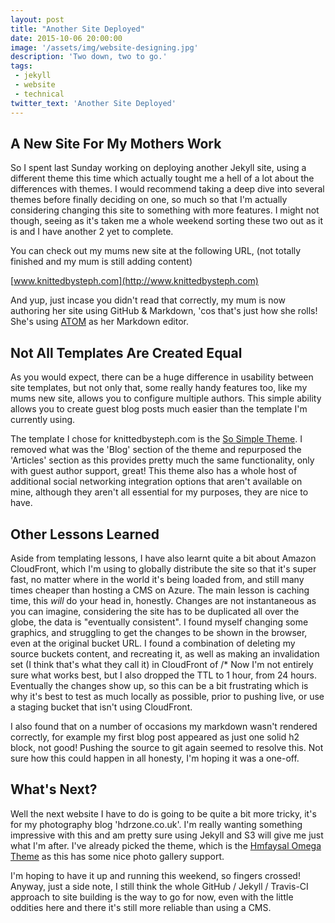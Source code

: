 ```yaml
---
layout: post
title: "Another Site Deployed"
date: 2015-10-06 20:00:00
image: '/assets/img/website-designing.jpg'
description: 'Two down, two to go.'
tags:
 - jekyll
 - website
 - technical
twitter_text: 'Another Site Deployed'
---
```


## A New Site For My Mothers Work

So I spent last Sunday working on deploying another Jekyll site, using a different theme this time which actually tought me a hell of a lot about the differences with themes.  I would recommend taking a deep dive into several themes before finally deciding on one, so much so that I'm actually considering changing this site to something with more features.  I might not though, seeing as it's taken me a whole weekend sorting these two out as it is and I have another 2 yet to complete.

You can check out my mums new site at the following URL, (not totally finished and my mum is still adding content)

[www.knittedbysteph.com](http://www.knittedbysteph.com)

And yup, just incase you didn't read that correctly, my mum is now authoring her site using GitHub & Markdown, 'cos that's just how she rolls! She's using [ATOM](http://atom.io) as her Markdown editor.

## Not All Templates Are Created Equal

As you would expect, there can be a huge difference in usability between site templates, but not only that, some really handy features too, like my mums new site, allows you to configure multiple authors.  This simple ability allows you to create guest blog posts much easier than the template I'm currently using.

The template I chose for knittedbysteph.com is the [So Simple Theme](https://github.com/mmistakes/so-simple-theme/).  I removed what was the 'Blog' section of the theme and repurposed the 'Articles' section as this provides pretty much the same functionality, only with guest author support, great!  This theme also has a whole host of additional social networking integration options that aren't available on mine, although they aren't all essential for my purposes, they are nice to have.

## Other Lessons Learned

Aside from templating lessons, I have also learnt quite a bit about Amazon CloudFront, which I'm using to globally distribute the site so that it's super fast, no matter where in the world it's being loaded from, and still many times cheaper than hosting a CMS on Azure.  The main lesson is caching time, this *will* do your head in, honestly.  Changes are not instantaneous as you can imagine, considering the site has to be duplicated all over the globe, the data is "eventually consistent".  I found myself changing some graphics, and struggling to get the changes to be shown in the browser, even at the original bucket URL.  I found a combination of deleting my source buckets content, and recreating it, as well as making an invalidation set (I think that's what they call it) in CloudFront of /*  Now I'm not entirely sure what works best, but I also dropped the TTL to 1 hour, from 24 hours.  Eventually the changes show up, so this can be a bit frustrating which is why it's best to test as much locally as possible, prior to pushing live, or use a staging bucket that isn't using CloudFront.

I also found that on a number of occasions my markdown wasn't rendered correctly, for example my first blog post appeared as just one solid h2 block, not good!  Pushing the source to git again seemed to resolve this.  Not sure how this could happen in all honesty, I'm hoping it was a one-off.

## What's Next?

Well the next website I have to do is going to be quite a bit more tricky, it's for my photography blog 'hdrzone.co.uk'.  I'm really wanting something impressive with this and am pretty sure using Jekyll and S3 will give me just what I'm after.  I've already picked the theme, which is the  [Hmfaysal Omega Theme](http://www.hossainmohdfaysal.com/hmfaysal-omega-theme/) as this has some nice photo gallery support.

I'm hoping to have it up and running this weekend, so fingers crossed!  Anyway, just a side note, I still think the whole GitHub / Jekyll / Travis-CI approach to site building is the way to go for now, even with the little oddities here and there it's still more reliable than using a CMS.
